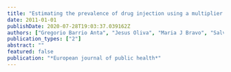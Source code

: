 ```yaml
---
title: "Estimating the prevalence of drug injection using a multiplier method based on a register of new HIV diagnoses."
date: 2011-01-01
publishDate: 2020-07-28T19:03:37.039162Z
authors: ["Gregorio Barrio Anta", "Jesus Oliva", "Maria J Bravo", "Salvador De Mateo", "Antonia Domingo-Salvany", "Itinere Working Group", "Mercedes Diez", "Luis De La Fuente", "Teresa Brugal", "Sara Santos", "Jose Pulido", "Fernando Vallejo", "Maria J Belza", "Albert Sanchez-Niubo", "Luis Sordo", "Gemma Molist", "Yolanda Castellano", "Albert Espelt"]
publication_types: ["2"]
abstract: ""
featured: false
publication: "*European journal of public health*"
---
```


